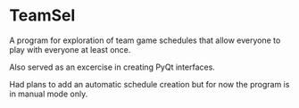 # TeamSel
A program for exploration of team game schedules that allow everyone to play with everyone at least once.

Also served as an excercise in creating PyQt interfaces.

Had plans to add an automatic schedule creation but for now the program is in manual mode only.
